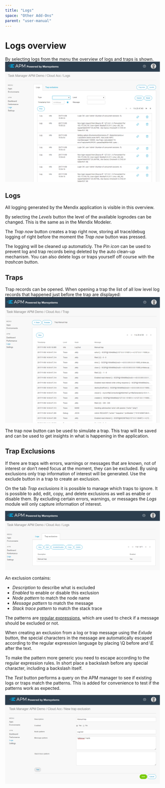 ```yaml
---
title: "Logs"
space: "Other Add-Ons"
parent: "user-manual"
---
```


# Logs overview
By selecting logs from the menu the overview of logs and traps is shown.
![](attachments/logs.png)

## Logs
All logging generated by the Mendix application is visible in this overview. 

By selecting the *Levels* button the level of the available lognodes can be changed. This is the same as in the Mendix Modeler.

The *Trap now* button creates a trap right now, storing all trace/debug logging of right before the moment the *Trap now* button was pressed.

The logging will be cleaned up automaticly. The *Pin icon* can be used to prevent log and trap records being deleted by the auto clean-up mechanism. You can also delete logs or traps yourself off course with the *trashcan* button.

## Traps
Trap records can be opened. When opening a trap the list of all low level log records that happened just before the trap are displayed:
![](attachments/trap.png)

The trap now button can be used to simulate a trap. This trap will be saved and can be used to get insights in what is happening in the application.

## Trap Exclusions
If there are traps with errors, warnings or messages that are known, not of interest or don’t need focus at the moment, they can be excluded. By using exclusions only trap information of interest will be generated. Use the exclude button in a trap to create an exclusion.

On the tab *Trap exclusions* it is possible to manage which traps to ignore. It is possible to add, edit, copy, and delete exclusions as well as enable or disable them. By excluding certain errors, warnings, or messages the *Logs* module will only capture information of interest. 

![](attachments/exclusions.png)

An exclusion contains:

* *Description* to describe what is excluded
* *Enabled* to enable or disable this exclusion
* *Node pattern* to match the node name
* *Message pattern* to match the message
* *Stack trace pattern* to match the stack trace

The patterns are [regular expressions](https://docs.oracle.com/javase/8/docs/api/java/util/regex/Pattern.html), which are used to check if a message should be excluded or not. 

When creating an exclusion from a log or trap message using the *Exlude* button, the special characters in the message are automatically escaped according to the regular expression language by placing \Q before and \E after the text. 

To make the pattern more generic you need to escape according to the regular expression rules. In short place a backslash before any special character, including a backslash itself.

The *Test* button performs a query on the APM manager to see if existing logs or traps match the patterns. This is added for convenience to test if the patterns work as expected.

![](attachments/exclude_dialog.png)
